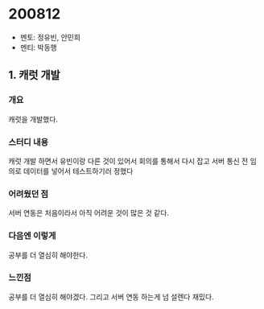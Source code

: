 # 200812

- 멘토: 정유빈, 안민희
- 멘티: 박동행

## 1. 캐럿 개발
### 개요
캐럿을 개발했다.
### 스터디 내용
캐럿 개발 하면서 유빈이랑 다른 것이 있어서 회의를 통해서 다시 잡고 서버 통신 전 임의로 데이터를 넣어서 테스트하기러 정했다
### 어려웠던 점
서버 연동은 처음이라서 아직 어려운 것이 많은 것 같다.
### 다음엔 이렇게
공부를 더 열심히 해야한다.
### 느낀점
공부를 더 열심히 해야겠다. 그리고 서버 연동 하는게 넘 설렌다 재밌다.